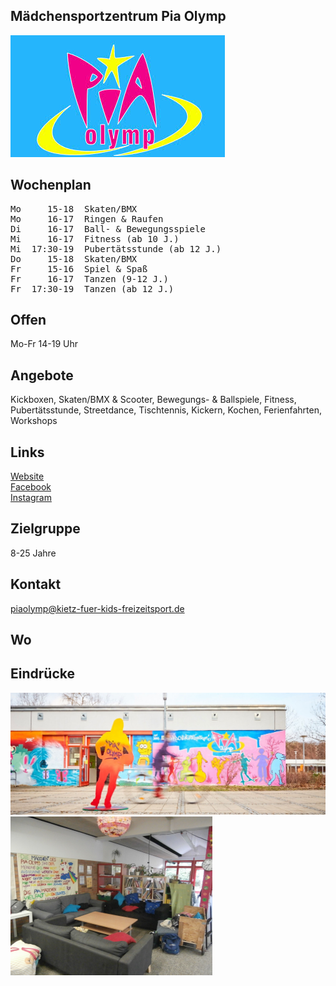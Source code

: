 ## Mädchensportzentrum Pia Olymp
<img id="topmedia" src="images/Logos/Pia.jpg" />

## Wochenplan
<pre id="weeklyschedule">
Mo     15-18  Skaten/BMX
Mo     16-17  Ringen & Raufen
Di     16-17  Ball- & Bewegungsspiele
Mi     16-17  Fitness (ab 10 J.)
Mi  17:30-19  Pubertätsstunde (ab 12 J.)
Do     15-18  Skaten/BMX
Fr     15-16  Spiel & Spaß
Fr     16-17  Tanzen (9-12 J.)
Fr  17:30-19  Tanzen (ab 12 J.)
</pre>

## Offen
Mo-Fr 14-19 Uhr

## Angebote
<p id="activities">
Kickboxen, Skaten/BMX & Scooter, Bewegungs- & Ballspiele, Fitness, Pubertätsstunde, Streetdance, Tischtennis, Kickern, Kochen, Ferienfahrten, Workshops
</p>

## Links
<a target="_blank" href="http://piaolymp.kietz-fuer-kids-freizeitsport.de">Website</a><br>
<a target="_blank" href="https://www.facebook.com/pia.olymp">Facebook</a><br>
<a target="_blank" href="https://www.instagram.com/piaolymp/">Instagram</a>

## Zielgruppe
8-25 Jahre

## Kontakt
[piaolymp@kietz-fuer-kids-freizeitsport.de](mailto:piaolymp@kietz-fuer-kids-freizeitsport.de)

## Wo
<div id="gmap"></div>
<script>window.onload = showMap('Am Berl 25, 13051 Berlin', 0, 'gmap_mini')</script>

## Eindrücke
<div class="mediacontainer">
  <img src="images/Pia/1.jpg" />
  <img src="images/Pia/2.png" />
</div>
